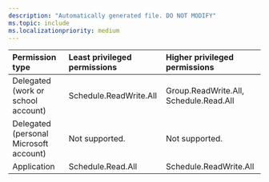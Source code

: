 ```yaml
---
description: "Automatically generated file. DO NOT MODIFY"
ms.topic: include
ms.localizationpriority: medium
---
```


|Permission type|Least privileged permissions|Higher privileged permissions|
|:---|:---|:---|
|Delegated (work or school account)|Schedule.ReadWrite.All|Group.ReadWrite.All, Schedule.Read.All|
|Delegated (personal Microsoft account)|Not supported.|Not supported.|
|Application|Schedule.Read.All|Schedule.ReadWrite.All|

